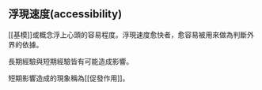 ## 浮現速度(accessibility)

[[基模]]或概念浮上心頭的容易程度。浮現速度愈快者，愈容易被用來做為判斷外界的依據。

長期經驗與短期經驗皆有可能造成影響。

短期影響造成的現象稱為[[促發作用]]。